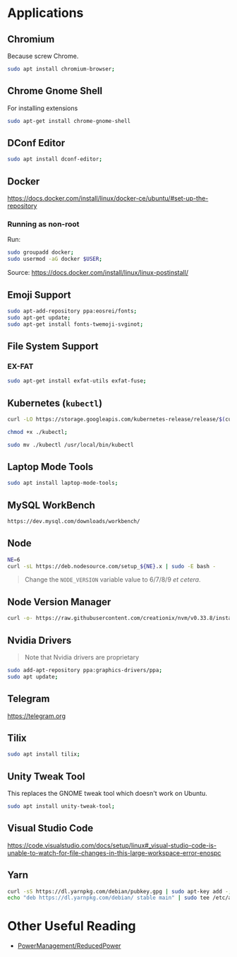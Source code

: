 # Applications
## Chromium
Because screw Chrome.

```bash
sudo apt install chromium-browser;
```

## Chrome Gnome Shell
For installing extensions

```bash
sudo apt-get install chrome-gnome-shell
```

## DConf Editor
```bash
sudo apt install dconf-editor;
```

## Docker
https://docs.docker.com/install/linux/docker-ce/ubuntu/#set-up-the-repository

### Running as non-root
Run:

```bash
sudo groupadd docker;
sudo usermod -aG docker $USER;
```

Source: https://docs.docker.com/install/linux/linux-postinstall/

## Emoji Support

```bash
sudo apt-add-repository ppa:eosrei/fonts;
sudo apt-get update;
sudo apt-get install fonts-twemoji-svginot;
```

## File System Support

### EX-FAT

```bash
sudo apt-get install exfat-utils exfat-fuse;
```

## Kubernetes (`kubectl`)
```bash
curl -LO https://storage.googleapis.com/kubernetes-release/release/$(curl -s https://storage.googleapis.com/kubernetes-release/release/stable.txt)/bin/linux/amd64/kubectl;

chmod +x ./kubectl;

sudo mv ./kubectl /usr/local/bin/kubectl
```

## Laptop Mode Tools
```bash
sudo apt install laptop-mode-tools;
```

## MySQL WorkBench
```bash
https://dev.mysql.com/downloads/workbench/
```

## Node
```bash
NE=6
curl -sL https://deb.nodesource.com/setup_${NE}.x | sudo -E bash -
```
> Change the `NODE_VERSION` variable value to 6/7/8/9 *et cetera*.

## Node Version Manager
```bash
curl -o- https://raw.githubusercontent.com/creationix/nvm/v0.33.8/install.sh | bash
```

## Nvidia Drivers
> Note that Nvidia drivers are proprietary

```bash
sudo add-apt-repository ppa:graphics-drivers/ppa;
sudo apt update;
```

## Telegram
https://telegram.org

## Tilix
```bash
sudo apt install tilix;
```

## Unity Tweak Tool
This replaces the GNOME tweak tool which doesn't work on Ubuntu.

```bash
sudo apt install unity-tweak-tool;
```

## Visual Studio Code
https://code.visualstudio.com/docs/setup/linux#_visual-studio-code-is-unable-to-watch-for-file-changes-in-this-large-workspace-error-enospc

## Yarn
```bash
curl -sS https://dl.yarnpkg.com/debian/pubkey.gpg | sudo apt-key add -;
echo "deb https://dl.yarnpkg.com/debian/ stable main" | sudo tee /etc/apt/sources.list.d/yarn.list;
```

# Other Useful Reading
- [PowerManagement/ReducedPower](https://help.ubuntu.com/community/PowerManagement/ReducedPower)
